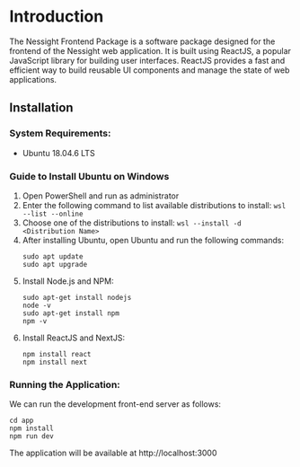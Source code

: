 # Introduction
The Nessight Frontend Package is a software package designed for the frontend of the Nessight web application. It is built using ReactJS, a popular JavaScript library for building user interfaces. ReactJS provides a fast and efficient way to build reusable UI components and manage the state of web applications.

## Installation
### System Requirements:
- Ubuntu 18.04.6 LTS

### Guide to Install Ubuntu on Windows
1. Open PowerShell and run as administrator
2. Enter the following command to list available distributions to install: `wsl --list --online`
3. Choose one of the distributions to install: `wsl --install -d <Distribution Name>`
4. After installing Ubuntu, open Ubuntu and run the following commands:
    ```
    sudo apt update
    sudo apt upgrade
    ```
5. Install Node.js and NPM:
    ```
    sudo apt-get install nodejs
    node -v
    sudo apt-get install npm
    npm -v
    ```
6. Install ReactJS and NextJS:
    ```
    npm install react
    npm install next
    ```

### Running the Application:
We can run the development front-end server as follows:
   
    cd app
    npm install
    npm run dev
  

The application will be available at http://localhost:3000